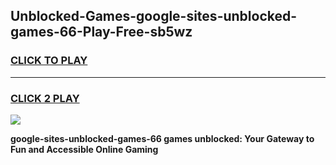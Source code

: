
## Unblocked-Games-google-sites-unblocked-games-66-Play-Free-sb5wz
<h3>
<a href="https://premium76.site?title=google-sites-unblocked-games-66&ref=10A">CLICK TO PLAY</a></h3>
<hr>

<h3>
<a href="https://premium76.site?title=google-sites-unblocked-games-66&ref=10A">CLICK 2 PLAY</a>
  
</h3>

<a href="https://premium76.site?title=google-sites-unblocked-games-66&ref=10A"><img src="https://clearcache.store/games.png"></a>


**google-sites-unblocked-games-66 games unblocked: Your Gateway to Fun and Accessible Online Gaming**
